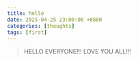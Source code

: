 ```yaml
---
title: hello
date: 2025-04-25 23:00:00 +0800
categories: [thoughts]
tags: [first]
---
```

> HELLO EVERYONE!!! LOVE YOU ALL!!!